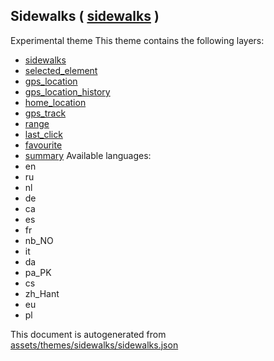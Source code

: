 [//]: # (WARNING: this file is automatically generated. Please find the sources at the bottom and edit those sources)

## Sidewalks ( [sidewalks](https://mapcomplete.org/sidewalks) )
Experimental theme
This theme contains the following layers:
 - [sidewalks](../Layers/sidewalks.md)
 - [selected_element](../Layers/selected_element.md)
 - [gps_location](../Layers/gps_location.md)
 - [gps_location_history](../Layers/gps_location_history.md)
 - [home_location](../Layers/home_location.md)
 - [gps_track](../Layers/gps_track.md)
 - [range](../Layers/range.md)
 - [last_click](../Layers/last_click.md)
 - [favourite](../Layers/favourite.md)
 - [summary](../Layers/summary.md)
Available languages:
 - en
 - ru
 - nl
 - de
 - ca
 - es
 - fr
 - nb_NO
 - it
 - da
 - pa_PK
 - cs
 - zh_Hant
 - eu
 - pl


This document is autogenerated from [assets/themes/sidewalks/sidewalks.json](https://github.com/pietervdvn/MapComplete/blob/develop/assets/themes/sidewalks/sidewalks.json)
